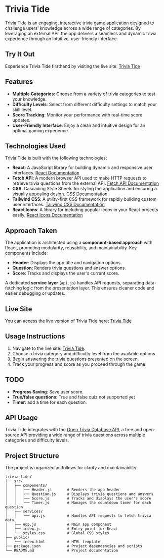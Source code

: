 # Trivia Tide

Trivia Tide is an engaging, interactive trivia game application designed to challenge users' knowledge across a wide range of categories. By leveraging an external API, the app delivers a seamless and dynamic trivia experience through an intuitive, user-friendly interface.

## Try It Out

Experience Trivia Tide firsthand by visiting the live site: [Trivia Tide](https://trivia-tide.netlify.app/)

## Features

- **Multiple Categories**: Choose from a variety of trivia categories to test your knowledge.
- **Difficulty Levels**: Select from different difficulty settings to match your skill level.
- **Score Tracking**: Monitor your performance with real-time score updates.
- **User-Friendly Interface**: Enjoy a clean and intuitive design for an optimal gaming experience.

## Technologies Used

Trivia Tide is built with the following technologies:
- **React**: A JavaScript library for building dynamic and responsive user interfaces. [React Documentation](https://reactjs.org/docs/getting-started.html)
- **Fetch API**: A modern browser API used to make HTTP requests to retrieve trivia questions from the external API. [Fetch API Documentation](https://developer.mozilla.org/en-US/docs/Web/API/Fetch_API)
- **CSS**: Cascading Style Sheets for styling the application and ensuring a visually appealing design. [CSS Documentation](https://developer.mozilla.org/en-US/docs/Web/CSS)
- **Tailwind CSS**: A utility-first CSS framework for rapidly building custom user interfaces. [Tailwind CSS Documentation](https://tailwindcss.com/docs)
- **React Icons**: A library for including popular icons in your React projects easily. [React Icons Documentation](https://react-icons.github.io/react-icons/)

## Approach Taken

The application is architected using a **component-based approach** with React, promoting modularity, reusability, and maintainability. Key components include:

- **Header**: Displays the app title and navigation options.
- **Question**: Renders trivia questions and answer options.
- **Score**: Tracks and displays the user's current score.

A dedicated **service layer** (`api.js`) handles API requests, separating data-fetching logic from the presentation layer. This ensures cleaner code and easier debugging or updates.

## Live Site

You can access the live version of Trivia Tide here: [Trivia Tide](https://trivia-tide.netlify.app/)

## Usage Instructions

1. Navigate to the live site: [Trivia Tide](https://trivia-tide.netlify.app/).
2. Choose a trivia category and difficulty level from the available options.
3. Begin answering the trivia questions presented on the screen.
4. Track your progress and score as you proceed through the game.

## TODO

- **Progress Saving**: Save user score.
- **True/false questions**: True and false quiz not supported yet
- **Timer**: add a time for each question.


## API Usage

Trivia Tide integrates with the [Open Trivia Database API](https://opentdb.com/api_config.php), a free and open-source API providing a wide range of trivia questions across multiple categories and difficulty levels.

## Project Structure

The project is organized as follows for clarity and maintainability:
```
trivia-tide/
├── src/
│   ├── components/
│   │   ├── Header.js       # Renders the app header
│   │   ├── Question.js     # Displays trivia questions and answers
│   │   ├── Score.js        # Tracks and displays the user's score
│   │   └── Timer.js        # Manages the countdown timer for each question
│   ├── services/
│   │   └── api.js          # Handles API requests to fetch trivia data
│   ├── App.js              # Main app component
│   ├── index.js            # Entry point for React
│   └── styles.css          # Global CSS styles
├── public/
│   └── index.html          # HTML template
├── package.json            # Project dependencies and scripts
└── README.md               # Project documentation
```

